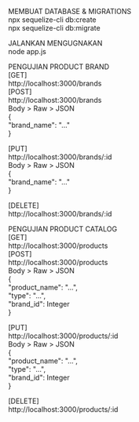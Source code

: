 MEMBUAT DATABASE & MIGRATIONS  
npx sequelize-cli db:create  
npx sequelize-cli db:migrate  

JALANKAN MENGUGNAKAN  
node app.js  

PENGUJIAN PRODUCT BRAND  
[GET]  
http://localhost:3000/brands  
[POST]  
http://localhost:3000/brands   
Body > Raw > JSON  
{  
  "brand_name": "..."   
}  
  
[PUT]  
http://localhost:3000/brands/:id   
Body > Raw > JSON  
{  
  "brand_name": "..."   
}  
  
[DELETE]  
http://localhost:3000/brands/:id  
  
PENGUJIAN PRODUCT CATALOG  
[GET]  
http://localhost:3000/products   
[POST]  
http://localhost:3000/products   
Body > Raw > JSON  
{  
  "product_name": "...",  
  "type": "...",  
  "brand_id": Integer    
}    
    
[PUT]  
http://localhost:3000/products/:id   
Body > Raw > JSON  
{  
  "product_name": "...",  
  "type": "...",  
  "brand_id": Integer     
}    
   
[DELETE]  
http://localhost:3000/products/:id  
